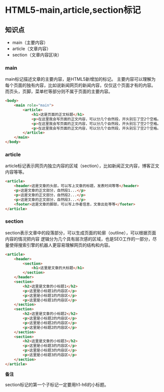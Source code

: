 HTML5-main,article,section标记
=============================

## 知识点

* main（主要内容）
* article（文章内容）
* section（文章内容区块）

### main

main标记描述文章的主要内容，是HTML5新增加的标记。
主要内容可以理解为每个页面的独有内容，比如说新闻网页的新闻内容，仅仅这个页面才有的内容。
而页头，页脚，菜单栏等部分则不属于页面的主要内容。

~~~html
<body>
    <main role="main">
        <article>
            <h1>这是页面的正文标题</h1>
            <p>在这里我会写页面的正文内容，可以分几个自然段，开头别忘了空2个空格。</p>
            <p>在这里我会写页面的正文内容，可以分几个自然段，开头别忘了空2个空格。</p>
            <p>在这里我会写页面的正文内容，可以分几个自然段，开头别忘了空2个空格。</p>
        </article>
    </main>
</body>
~~~

### article

article标记表示网页内独立内容的区域（section），比如新闻正文内容，博客正文内容等等。

~~~html
<article>
    <header>这是文章的头部，可以写上文章的标题，发表时间等等</header>
    <p>这是文章的正文部分，自然段1...</p>
    <p>这是文章的正文部分，自然段2...</p>
    <p>这是文章的正文部分，自然段3...</p>
    <footer>这是文章的脚部，可以写上作者信息，文章出处等等</footer>
</article>
~~~

### section

section表示文章中的段落部分，可以生成页面的轮廓（outline），可以根据页面内容的情况把内容
逻辑分为几个具有层次感的区域，也是SEO工作的一部分，尽量使得搜索引擎的机器人更容易理解网页的结构和内容。

~~~html
<article>
    <header>
        <section>
            <h1>这里是文章的大标题</h1>
        </section>
    </header>
    <section>
        <h2>这里是文章的小标题1</h2>
        <p>这里是小标题1的内容区</p>
        <p>这里是小标题1的内容区</p>
        <p>这里是小标题1的内容区</p>
    </section>
    <section>
        <h2>这里是文章的小标题2</h2>
        <p>这里是小标题2的内容区</p>
        <p>这里是小标题2的内容区</p>
        <p>这里是小标题2的内容区</p>
    </section>
    <section>
        <h2>这里是文章的小标题3</h2>
        <p>这里是小标题3的内容区</p>
        <p>这里是小标题3的内容区</p>
        <p>这里是小标题3的内容区</p>
    </section>
</article>
~~~

**备注**

section标记的第一个子标记一定要用h1-h6的小标题。
